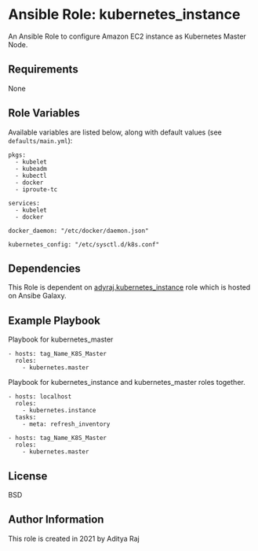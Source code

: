 Ansible Role: kubernetes_instance
=========

An Ansible Role to configure Amazon EC2 instance as Kubernetes Master Node.

Requirements
------------

None

Role Variables
--------------

Available variables are listed below, along with default values (see `defaults/main.yml`):

```
pkgs:
  - kubelet
  - kubeadm
  - kubectl
  - docker
  - iproute-tc

services:
  - kubelet
  - docker

docker_daemon: "/etc/docker/daemon.json"

kubernetes_config: "/etc/sysctl.d/k8s.conf"
```

Dependencies
------------

This Role is dependent on [adyraj.kubernetes_instance](https://galaxy.ansible.com/adyraj/kubernetes_instance) role which is hosted on Ansibe Galaxy. 

Example Playbook
----------------

Playbook for  kubernetes_master

```
- hosts: tag_Name_K8S_Master
  roles:
    - kubernetes.master
```

Playbook for kubernetes_instance and kubernetes_master roles together.

```
- hosts: localhost
  roles:
    - kubernetes.instance
  tasks:
    - meta: refresh_inventory

- hosts: tag_Name_K8S_Master
  roles:
    - kubernetes.master
```

License
-------

BSD

Author Information
------------------

This role is created in 2021 by Aditya Raj
